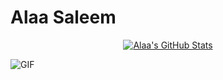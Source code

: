 # Alaa Saleem

<div align="center">

[![Alaa's GitHub Stats](https://github-readme-stats.vercel.app/api?username=alaasaleem&show_icons=true&theme=radical&hide_border=true&bg_color=000000&text_color=FFFFFF&icon_color=FF69B4&title_color=FF69B4)](https://github.com/alaasaleem)

</div>

![GIF](https://media.tenor.com/ITc1hNBSH_wAAAAd/coding-typing.gif) 

